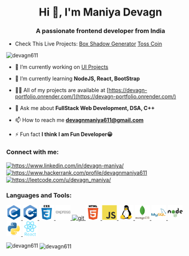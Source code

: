 <h1 align="center">Hi 👋, I'm Maniya Devagn</h1>
<h3 align="center">A passionate frontend developer from India</h3>

- Check This Live Projects:
    [Box Shadow Generator](https://devagn611.github.io/Project_UI/box_shadow_ui/)
    [Toss Coin](https://devagn611.github.io/Project_UI/CoinFlip/TossCoin/)

<p align="left"> <img src="https://komarev.com/ghpvc/?username=devagn611&label=Profile%20views&color=0e75b6&style=flat" alt="devagn611" /> </p>

- 🔭 I’m currently working on [UI Projects](https://github.com/devagn611/Project_UI)

- 🌱 I’m currently learning **NodeJS, React, BootStrap**

- 👨‍💻 All of my projects are available at [https://devagn-portfolio.onrender.com/](https://devagn-portfolio.onrender.com/)

- 💬 Ask me about **FullStack Web Development, DSA, C++**

- 📫 How to reach me **devagnmaniya611@gmail.com**

- ⚡ Fun fact **I think I am Fun Developer😀**

<h3 align="left">Connect with me:</h3>
<p align="left">
<a href="https://linkedin.com/in/https://www.linkedin.com/in/devagn-maniya/" target="blank"><img align="center" src="https://raw.githubusercontent.com/rahuldkjain/github-profile-readme-generator/master/src/images/icons/Social/linked-in-alt.svg" alt="https://www.linkedin.com/in/devagn-maniya/" height="30" width="40" /></a>
<a href="https://www.hackerrank.com/https://www.hackerrank.com/profile/devagnmaniya611" target="blank"><img align="center" src="https://raw.githubusercontent.com/rahuldkjain/github-profile-readme-generator/master/src/images/icons/Social/hackerrank.svg" alt="https://www.hackerrank.com/profile/devagnmaniya611" height="30" width="40" /></a>
<a href="https://www.leetcode.com/https://leetcode.com/u/devagn_maniya/" target="blank"><img align="center" src="https://raw.githubusercontent.com/rahuldkjain/github-profile-readme-generator/master/src/images/icons/Social/leet-code.svg" alt="https://leetcode.com/u/devagn_maniya/" height="30" width="40" /></a>
</p>

<h3 align="left">Languages and Tools:</h3>
<p align="left"> <a href="https://www.cprogramming.com/" target="_blank" rel="noreferrer"> <img src="https://raw.githubusercontent.com/devicons/devicon/master/icons/c/c-original.svg" alt="c" width="40" height="40"/> </a> <a href="https://www.w3schools.com/cpp/" target="_blank" rel="noreferrer"> <img src="https://raw.githubusercontent.com/devicons/devicon/master/icons/cplusplus/cplusplus-original.svg" alt="cplusplus" width="40" height="40"/> </a> <a href="https://www.w3schools.com/css/" target="_blank" rel="noreferrer"> <img src="https://raw.githubusercontent.com/devicons/devicon/master/icons/css3/css3-original-wordmark.svg" alt="css3" width="40" height="40"/> </a> <a href="https://expressjs.com" target="_blank" rel="noreferrer"> <img src="https://raw.githubusercontent.com/devicons/devicon/master/icons/express/express-original-wordmark.svg" alt="express" width="40" height="40"/> </a> <a href="https://git-scm.com/" target="_blank" rel="noreferrer"> <img src="https://www.vectorlogo.zone/logos/git-scm/git-scm-icon.svg" alt="git" width="40" height="40"/> </a> <a href="https://www.w3.org/html/" target="_blank" rel="noreferrer"> <img src="https://raw.githubusercontent.com/devicons/devicon/master/icons/html5/html5-original-wordmark.svg" alt="html5" width="40" height="40"/> </a> <a href="https://developer.mozilla.org/en-US/docs/Web/JavaScript" target="_blank" rel="noreferrer"> <img src="https://raw.githubusercontent.com/devicons/devicon/master/icons/javascript/javascript-original.svg" alt="javascript" width="40" height="40"/> </a> <a href="https://www.linux.org/" target="_blank" rel="noreferrer"> <img src="https://raw.githubusercontent.com/devicons/devicon/master/icons/linux/linux-original.svg" alt="linux" width="40" height="40"/> </a> <a href="https://www.mongodb.com/" target="_blank" rel="noreferrer"> <img src="https://raw.githubusercontent.com/devicons/devicon/master/icons/mongodb/mongodb-original-wordmark.svg" alt="mongodb" width="40" height="40"/> </a> <a href="https://www.mysql.com/" target="_blank" rel="noreferrer"> <img src="https://raw.githubusercontent.com/devicons/devicon/master/icons/mysql/mysql-original-wordmark.svg" alt="mysql" width="40" height="40"/> </a> <a href="https://nodejs.org" target="_blank" rel="noreferrer"> <img src="https://raw.githubusercontent.com/devicons/devicon/master/icons/nodejs/nodejs-original-wordmark.svg" alt="nodejs" width="40" height="40"/> </a> <a href="https://www.python.org" target="_blank" rel="noreferrer"> <img src="https://raw.githubusercontent.com/devicons/devicon/master/icons/python/python-original.svg" alt="python" width="40" height="40"/> </a> <a href="https://reactjs.org/" target="_blank" rel="noreferrer"> <img src="https://raw.githubusercontent.com/devicons/devicon/master/icons/react/react-original-wordmark.svg" alt="react" width="40" height="40"/> </a> </p>

<p><img align="left" src="https://github-readme-stats.vercel.app/api/top-langs?username=devagn611&show_icons=true&locale=en&layout=compact" alt="devagn611" /></p>

<p>&nbsp;<img align="center" src="https://github-readme-stats.vercel.app/api?username=devagn611&show_icons=true&locale=en" alt="devagn611" /></p>

